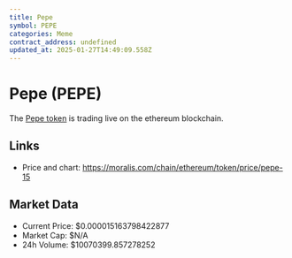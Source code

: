 ```yaml
---
title: Pepe
symbol: PEPE
categories: Meme
contract_address: undefined
updated_at: 2025-01-27T14:49:09.558Z
---
```


# Pepe (PEPE)
The [Pepe token](https://moralis.com/chain/ethereum/token/price/pepe-15) is trading live on the ethereum blockchain.

## Links
- Price and chart: https://moralis.com/chain/ethereum/token/price/pepe-15

## Market Data
- Current Price: $0.000015163798422877
- Market Cap: $N/A
- 24h Volume: $10070399.857278252
